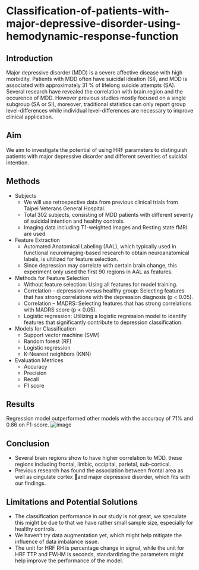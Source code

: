 # Classification-of-patients-with-major-depressive-disorder-using-hemodynamic-response-function

## Introduction
Major depressive disorder (MDD) is a severe affective disease with high morbidity. Patients with MDD often have suicidal ideation (SI), and MDD is associated with approximately 31 % of lifelong suicide attempts (SA). Several research have revealed the correlation with brain region and the occurence of MDD. However previous studies mostly focused on a single subgroup (SA or SI), moreover, traditional statistics can only report group level-differences while individual level-differences are necessary to improve clinical application.

## Aim
We aim to investigate the potential of using HRF parameters to distinguish patients with major depressive disorder and different severities of suicidal intention.

## Methods
* Subjects
  - We will use retrospective data from previous clinical trials from Taipei Veterans General Hospital.
  - Total 302 subjects, consisting of MDD patients with different severity of suicidal intention and healthy controls.
  - Imaging data including T1-weighted images and Resting state fMRI are used.
* Feature Extraction
  - Automated Anatomical Labeling (AAL), which typically used in functional neuroimaging-based research to obtain neuroanatomical labels, is ultilized for feature selection.
  - Since depression may correlate with certain brain change, this experiment only used the first 90 regions in AAL as features.
* Methods for Feature Selection
  - Without feature selection: Using all features for model training.
  - Correlation – depression versus healthy group: Selecting features that has strong correlations with the depression diagnosis (p < 0.05).
  - Correlation – MADRS: Selecting features that has strong correlations with MADRS score (p < 0.05).
  - Logistic regression: Utilizing a logistic regression model to identify features that significantly contribute to depression classification.
* Models for Classification
  - Support vector machine (SVM)
  - Random forest (RF)
  - Logistic regression
  - K-Nearest neighbors (KNN)
* Evaluation Metrices
  - Accuracy
  - Precision
  - Recall
  - F1 score
## Results
Regression model outperformed other models with the accuracy of 71% and 0.86 on F1-score.
![image](https://github.com/user-attachments/assets/efcea442-d115-43ea-9324-ac56b5a8d914)

## Conclusion
* Several brain regions show to have higher correlation to MDD, these regions including frontal, limbic, occipital, parietal, sub-cortical.
* Previous research has found the association between frontal area as well as cingulate cortex and major depressive disorder, which fits with our findings.

## Limitations and Potential Solutions
* The classification performance in our study is not great, we speculate this might be due to that we have rather small sample size, especially for healthy controls.
* We haven’t try data augmentation yet, which might help mitigate the influence of data imbalance issue.
* The unit for HRF RH is percentage change in signal, while the unit for HRF TTP and FWHM is seconds, standardizing the parameters might help improve the performance of the model.




